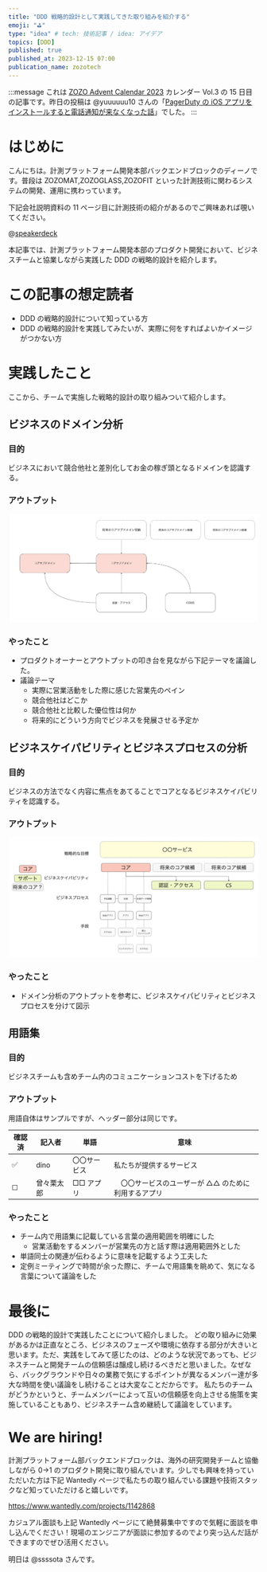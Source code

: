 ```yaml
---
title: "DDD 戦略的設計として実践してきた取り組みを紹介する"
emoji: "⛳"
type: "idea" # tech: 技術記事 / idea: アイデア
topics: [DDD]
published: true
published_at: 2023-12-15 07:00
publication_name: zozotech
---
```


:::message
これは [ZOZO Advent Calendar 2023](https://qiita.com/advent-calendar/2023/zozo) カレンダー Vol.3 の 15 日目の記事です。昨日の投稿は @yuuuuuu10 さんの「[PagerDuty の iOS アプリをインストールすると電話通知が来なくなった話](https://qiita.com/yuuuuuu10/items/e50cbfe19c6bcc130f39)」でした。
:::

# はじめに

こんにちは。計測プラットフォーム開発本部バックエンドブロックのディーノです。普段は ZOZOMAT,ZOZOGLASS,ZOZOFIT といった計測技術に関わるシステムの開発、運用に携わっています。

下記会社説明資料の 11 ページ目に計測技術の紹介があるのでご興味あれば覗いてください。

@[speakerdeck](5ccd19e2ee4a4a80962d1f5993ba02eb)

本記事では、計測プラットフォーム開発本部のプロダクト開発において、ビジネスチームと協業しながら実践した DDD の戦略的設計を紹介します。

# この記事の想定読者

- DDD の戦略的設計について知っている方
- DDD の戦略的設計を実践してみたいが、実際に何をすればよいかイメージがつかない方

# 実践したこと

ここから、チームで実施した戦略的設計の取り組みついて紹介します。

## ビジネスのドメイン分析

### 目的

ビジネスにおいて競合他社と差別化してお金の稼ぎ頭となるドメインを認識する。

### アウトプット

![](/images/domain-analytics.jpg)

### やったこと

- プロダクトオーナーとアウトプットの叩き台を見ながら下記テーマを議論した。
- 議論テーマ
  - 実際に営業活動をした際に感じた営業先のペイン
  - 競合他社はどこか
  - 競合他社と比較した優位性は何か
  - 将来的にどういう方向でビジネスを発展させる予定か

## ビジネスケイパビリティとビジネスプロセスの分析

### 目的

ビジネスの方法でなく内容に焦点をあてることでコアとなるビジネスケイパビリティを認識する。

### アウトプット

![](/images/business-capability.jpg)

### やったこと

- ドメイン分析のアウトプットを参考に、ビジネスケイパビリティとビジネスプロセスを分けて図示

## 用語集

### 目的

ビジネスチームも含めチーム内のコミュニケーションコストを下げるため

### アウトプット

用語自体はサンプルですが、ヘッダー部分は同じです。

| 確認済 | 記入者     | 単語         | 意味                                                 |
| ------ | ---------- | ------------ | ---------------------------------------------------- |
| ✅     | dino       | 〇〇サービス | 私たちが提供するサービス                             |
| ☐      | 曾々栗太郎 | □□ アプリ    | 　〇〇サービスのユーザーが △△ のために利用するアプリ |

### やったこと

- チーム内で用語集に記載している言葉の適用範囲を明確にした
  - 営業活動をするメンバーが営業先の方と話す際は適用範囲外とした
- 単語同士の関連が伝わるように意味を記載するよう工夫した
- 定例ミーティングで時間が余った際に、チームで用語集を眺めて、気になる言葉について議論をした

# 最後に

DDD の戦略的設計で実践したことについて紹介しました。
どの取り組みに効果があるかは正直なところ、ビジネスのフェーズや環境に依存する部分が大きいと思います。ただ、実践をしてみて感じたのは、どのような状況であっても、ビジネスチームと開発チームの信頼感は醸成し続けるべきだと思いました。なぜなら、バックグラウンドや日々の業務で気にするポイントが異なるメンバー達が多大な時間を使い議論をし続けることは大変なことだからです。
私たちのチームがどうかというと、チームメンバーによって互いの信頼感を向上させる施策を実施していることもあり、ビジネスチーム含め継続して議論をしています。

# We are hiring!

計測プラットフォーム部バックエンドブロックは、海外の研究開発チームと協働しながら 0→1 のプロダクト開発に取り組んでいます。少しでも興味を持っていただいた方は下記 Wantedly ページで私たちの取り組んでいる課題や技術スタックなど知っていただけると嬉しいです。

https://www.wantedly.com/projects/1142868

カジュアル面談も上記 Wantedly ページにて絶賛募集中ですので気軽に面談を申し込んでください！現場のエンジニアが面談に参加するのでより突っ込んだ話ができますのでぜひ活用ください。

明日は @ssssota さんです。
